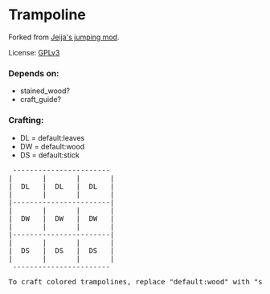 # Trampoline

Forked from [Jeija's jumping mod](https://forum.minetest.net/viewtopic.php?t=2957).

License: [GPLv3](LICENSE.txt)


### Depends on:
* stained_wood?
* craft_guide?


### Crafting:
* DL = default:leaves
* DW = default:wood
* DS = default:stick


<pre>
 -----------------------
|		|		|		|
|  DL	|  DL	|  DL	|
|		|		|		|
|-----------------------|
|		|		|		|
|  DW	|  DW	|  DW	|
|		|		|		|
|-----------------------|
|		|		|		|
|  DS	|  DS	|  DS	|
|		|		|		|
 -----------------------
</pre>
<pre>To craft colored trampolines, replace "default:wood" with "stained_wood:<color>".</pre>
